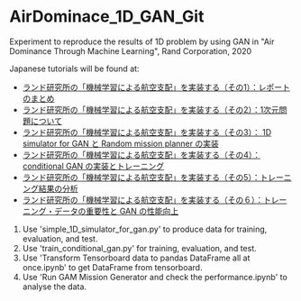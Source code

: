 # AirDominace_1D_GAN_Git
Experiment to reproduce the results of 1D problem by using GAN in "Air Dominance Through Machine Learning", Rand Corporation, 2020

Japanese tutorials will be found at:
 - [ランド研究所の「機械学習による航空支配」を実装する（その1）：レポートのまとめ](https://qiita.com/DreamMakerAi/items/95e0aad16e450cb0c53d)
 - [ランド研究所の「機械学習による航空支配」を実装する（その2）：1次元問題について](https://qiita.com/DreamMakerAi/items/72c90f9df5339dedd9cd)
 - [ランド研究所の「機械学習による航空支配」を実装する（その3）： 1D simulator for GAN と Random mission planner の実装](https://qiita.com/DreamMakerAi/items/1a0e25a9f673e531ee6f)
 - [ランド研究所の「機械学習による航空支配」を実装する（その4）： conditional GAN の実装とトレーニング](https://qiita.com/DreamMakerAi/items/3a416d5cb64d9b7e86db)
 - [ランド研究所の「機械学習による航空支配」を実装する（その5）：トレーニング結果の分析](https://qiita.com/DreamMakerAi/items/6c78181b71c470632fcf)
 - [ランド研究所の「機械学習による航空支配」を実装する（その６）：トレーニング・データの重要性と GAN の性能向上](https://qiita.com/DreamMakerAi/items/b8ae6c9afd28e90b5b5c)
 
1. Use 'simple_1D_simulator_for_gan.py' to produce data for training, evaluation, and test.
2. Use 'train_conditional_gan.py' for training, evaluation, and test.
3. Use 'Transform Tensorboard data to pandas DataFrame all at once.ipynb' to get DataFrame from tensorboard.
4. Use 'Run GAM Mission Generator and check the performance.ipynb' to analyse the data.
